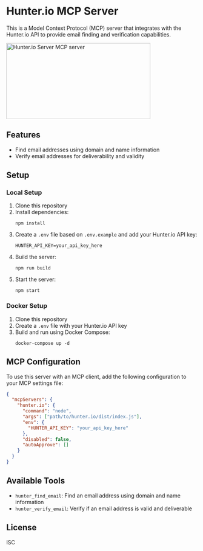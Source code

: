 # Hunter.io MCP Server

This is a Model Context Protocol (MCP) server that integrates with the Hunter.io API to provide email finding and verification capabilities.

<a href="https://glama.ai/mcp/servers/@Meerkats-Ai/hunter-io-mcp-server">
  <img width="380" height="200" src="https://glama.ai/mcp/servers/@Meerkats-Ai/hunter-io-mcp-server/badge" alt="Hunter.io Server MCP server" />
</a>

## Features

- Find email addresses using domain and name information
- Verify email addresses for deliverability and validity

## Setup

### Local Setup

1. Clone this repository
2. Install dependencies:
   ```
   npm install
   ```
3. Create a `.env` file based on `.env.example` and add your Hunter.io API key:
   ```
   HUNTER_API_KEY=your_api_key_here
   ```
4. Build the server:
   ```
   npm run build
   ```
5. Start the server:
   ```
   npm start
   ```

### Docker Setup

1. Clone this repository
2. Create a `.env` file with your Hunter.io API key
3. Build and run using Docker Compose:
   ```
   docker-compose up -d
   ```

## MCP Configuration

To use this server with an MCP client, add the following configuration to your MCP settings file:

```json
{
  "mcpServers": {
    "hunter.io": {
      "command": "node",
      "args": ["path/to/hunter.io/dist/index.js"],
      "env": {
        "HUNTER_API_KEY": "your_api_key_here"
      },
      "disabled": false,
      "autoApprove": []
    }
  }
}
```

## Available Tools

- `hunter_find_email`: Find an email address using domain and name information
- `hunter_verify_email`: Verify if an email address is valid and deliverable

## License

ISC